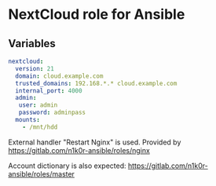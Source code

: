 # NextCloud role for Ansible

## Variables

```yaml
nextcloud:
  version: 21
  domain: cloud.example.com
  trusted_domains: 192.168.*.* cloud.example.com
  internal_port: 4000
  admin:
   user: admin
   password: adminpass
  mounts:
    - /mnt/hdd
```

External handler "Restart Nginx" is used. Provided by https://gitlab.com/n1k0r-ansible/roles/nginx

Account dictionary is also expected: https://gitlab.com/n1k0r-ansible/roles/master
